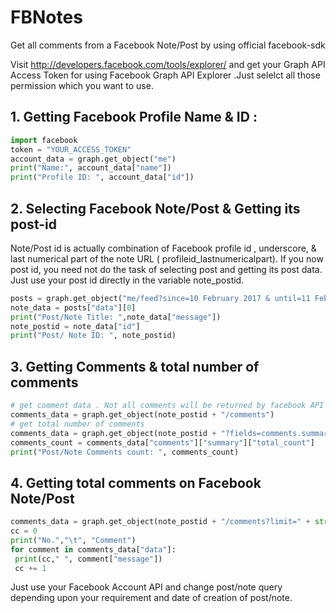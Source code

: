 # FBNotes
Get all comments from a Facebook Note/Post by using  official facebook-sdk

Visit 
http://developers.facebook.com/tools/explorer/ and get your Graph API Access Token for using Facebook Graph API Explorer .Just selelct all those permission which you want to use.


## 1. Getting Facebook Profile Name & ID :

```python
import facebook
token = "YOUR_ACCESS_TOKEN"
account_data = graph.get_object("me")
print("Name:", account_data["name"])
print("Profile ID: ", account_data["id"])
```


## 2. Selecting Facebook Note/Post & Getting its post-id
Note/Post id is actually combination of Facebook profile id , underscore, & last numerical part of the note URL ( profileid_lastnumericalpart). 
If you now post id, you need not do the task of selecting post and getting its post data. Just use your post id directly in the variable note_postid.

```python
posts = graph.get_object("me/feed?since=10 February 2017 & until=11 February 2017")
note_data = posts["data"][0]
print("Post/Note Title: ",note_data["message"])
note_postid = note_data["id"]
print("Post/ Note ID: ", note_postid)
```


## 3. Getting Comments & total number of comments

```python
# get comment data . Not all comments will be returned by facebook API
comments_data = graph.get_object(note_postid + "/comments")
# get total number of comments
comments_data = graph.get_object(note_postid + "?fields=comments.summary(true)")
comments_count = comments_data["comments"]["summary"]["total_count"]
print("Post/Note Comments count: ", comments_count) 
```


## 4. Getting total comments on Facebook Note/Post

```python
comments_data = graph.get_object(note_postid + "/comments?limit=" + str(comments_count))
cc = 0
print("No.","\t", "Comment")
for comment in comments_data["data"]:
 print(cc," ", comment["message"])
 cc += 1
```

Just use your Facebook Account API and change post/note query depending upon your requirement and date of creation of post/note.
